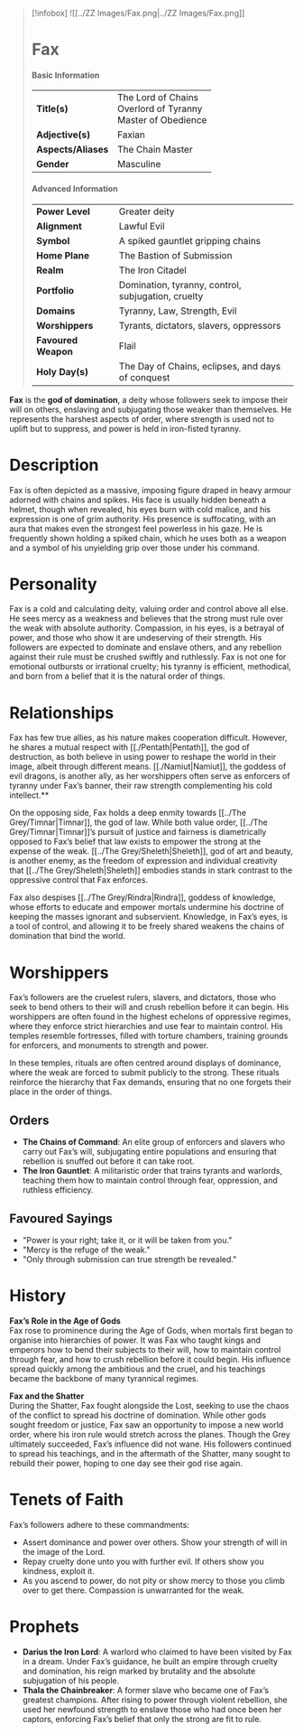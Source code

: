 > [!infobox]
> ![[../ZZ Images/Fax.png|../ZZ Images/Fax.png]]  
> # Fax
> #### Basic Information
> |  |   |
> |---|---|
> | **Title(s)** | The Lord of Chains<br>Overlord of Tyranny<br>Master of Obedience |
> | **Adjective(s)** | Faxian |
> | **Aspects/Aliases** | The Chain Master |
> | **Gender** | Masculine |
> 
> #### Advanced Information
> |  |  | 
> | --- | --- |
> | **Power Level** | Greater deity |
> | **Alignment** | Lawful Evil |
> | **Symbol** | A spiked gauntlet gripping chains |
> | **Home Plane** | The Bastion of Submission |
> | **Realm** | The Iron Citadel |
> | **Portfolio** | Domination, tyranny, control, subjugation, cruelty |
> | **Domains** | Tyranny, Law, Strength, Evil |
> | **Worshippers** | Tyrants, dictators, slavers, oppressors |
> | **Favoured Weapon** | Flail |
> | **Holy Day(s)** | The Day of Chains, eclipses, and days of conquest |

**Fax** is the **god of domination**, a deity whose followers seek to impose their will on others, enslaving and subjugating those weaker than themselves. He represents the harshest aspects of order, where strength is used not to uplift but to suppress, and power is held in iron-fisted tyranny.

# Description
Fax is often depicted as a massive, imposing figure draped in heavy armour adorned with chains and spikes. His face is usually hidden beneath a helmet, though when revealed, his eyes burn with cold malice, and his expression is one of grim authority. His presence is suffocating, with an aura that makes even the strongest feel powerless in his gaze. He is frequently shown holding a spiked chain, which he uses both as a weapon and a symbol of his unyielding grip over those under his command.

# Personality
Fax is a cold and calculating deity, valuing order and control above all else. He sees mercy as a weakness and believes that the strong must rule over the weak with absolute authority. Compassion, in his eyes, is a betrayal of power, and those who show it are undeserving of their strength. His followers are expected to dominate and enslave others, and any rebellion against their rule must be crushed swiftly and ruthlessly. Fax is not one for emotional outbursts or irrational cruelty; his tyranny is efficient, methodical, and born from a belief that it is the natural order of things.

# Relationships
Fax has few true allies, as his nature makes cooperation difficult. However, he shares a mutual respect with [[./Pentath|Pentath]], the god of destruction, as both believe in using power to reshape the world in their image, albeit through different means. [[./Namiut|Namiut]], the goddess of evil dragons, is another ally, as her worshippers often serve as enforcers of tyranny under Fax’s banner, their raw strength complementing his cold intellect.**

On the opposing side, Fax holds a deep enmity towards [[../The Grey/Timnar|Timnar]], the god of law. While both value order, [[../The Grey/Timnar|Timnar]]’s pursuit of justice and fairness is diametrically opposed to Fax’s belief that law exists to empower the strong at the expense of the weak. [[../The Grey/Sheleth|Sheleth]], god of art and beauty, is another enemy, as the freedom of expression and individual creativity that [[../The Grey/Sheleth|Sheleth]] embodies stands in stark contrast to the oppressive control that Fax enforces.

Fax also despises [[../The Grey/Rindra|Rindra]], goddess of knowledge, whose efforts to educate and empower mortals undermine his doctrine of keeping the masses ignorant and subservient. Knowledge, in Fax’s eyes, is a tool of control, and allowing it to be freely shared weakens the chains of domination that bind the world.

# Worshippers
Fax’s followers are the cruelest rulers, slavers, and dictators, those who seek to bend others to their will and crush rebellion before it can begin. His worshippers are often found in the highest echelons of oppressive regimes, where they enforce strict hierarchies and use fear to maintain control. His temples resemble fortresses, filled with torture chambers, training grounds for enforcers, and monuments to strength and power.

In these temples, rituals are often centred around displays of dominance, where the weak are forced to submit publicly to the strong. These rituals reinforce the hierarchy that Fax demands, ensuring that no one forgets their place in the order of things.

## Orders
- **The Chains of Command**: An elite group of enforcers and slavers who carry out Fax’s will, subjugating entire populations and ensuring that rebellion is snuffed out before it can take root.
- **The Iron Gauntlet**: A militaristic order that trains tyrants and warlords, teaching them how to maintain control through fear, oppression, and ruthless efficiency.

## Favoured Sayings
- "Power is your right; take it, or it will be taken from you."
- "Mercy is the refuge of the weak."
- "Only through submission can true strength be revealed."

# History
**Fax’s Role in the Age of Gods**  
Fax rose to prominence during the Age of Gods, when mortals first began to organise into hierarchies of power. It was Fax who taught kings and emperors how to bend their subjects to their will, how to maintain control through fear, and how to crush rebellion before it could begin. His influence spread quickly among the ambitious and the cruel, and his teachings became the backbone of many tyrannical regimes.

**Fax and the Shatter**  
During the Shatter, Fax fought alongside the Lost, seeking to use the chaos of the conflict to spread his doctrine of domination. While other gods sought freedom or justice, Fax saw an opportunity to impose a new world order, where his iron rule would stretch across the planes. Though the Grey ultimately succeeded, Fax’s influence did not wane. His followers continued to spread his teachings, and in the aftermath of the Shatter, many sought to rebuild their power, hoping to one day see their god rise again.

# Tenets of Faith
Fax’s followers adhere to these commandments:
- Assert dominance and power over others. Show your strength of will in the image of the Lord.
- Repay cruelty done unto you with further evil. If others show you kindness, exploit it.
- As you ascend to power, do not pity or show mercy to those you climb over to get there. Compassion is unwarranted for the weak.

# Prophets
- **Darius the Iron Lord**: A warlord who claimed to have been visited by Fax in a dream. Under Fax’s guidance, he built an empire through cruelty and domination, his reign marked by brutality and the absolute subjugation of his people.
- **Thala the Chainbreaker**: A former slave who became one of Fax’s greatest champions. After rising to power through violent rebellion, she used her newfound strength to enslave those who had once been her captors, enforcing Fax’s belief that only the strong are fit to rule.